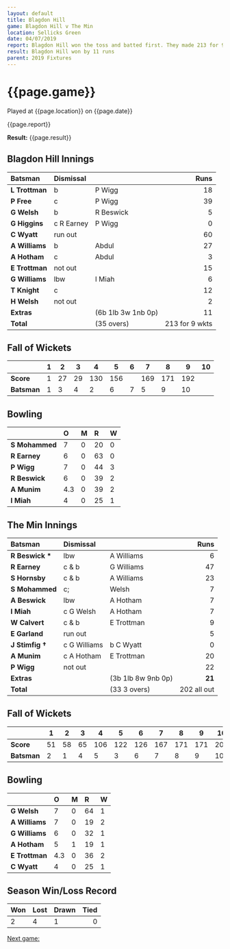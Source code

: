 ```yaml
---
layout: default
title: Blagdon Hill
game: Blagdon Hill v The Min
location: Sellicks Green
date: 04/07/2019
report: Blagdon Hill won the toss and batted first. They made 213 for 9 wkts in 35 overs. The Min replied with 202 all out in 33.3 overs
result: Blagdon Hill won by 11 runs
parent: 2019 Fixtures
---
```


# {{page.game}}

Played at {{page.location}} on {{page.date}}

{{page.report}}

**Result:** {{page.result}}

## Blagdon Hill Innings

| Batsman | Dismissal |  | Runs |
|:---|:---|---|---:|
|  **L Trottman** | b | P Wigg | 18 |
|  **P Free** | c | P Wigg | 39 |
|  **G Welsh** | b | R Beswick | 5 |
|  **G Higgins** | c R Earney | P Wigg | 0 |
|  **C Wyatt** | run out |  | 60 |
|  **A Williams** | b | Abdul | 27 |
|  **A Hotham** | c | Abdul | 3 |
|  **E Trottman** | not out | | 15 |
|  **G Williams** | lbw | I Miah | 6 |
|  **T Knight** | c	| 	| 12 |
|  **H Welsh** | not out | | 2 |
|  **Extras** |  | (6b 1lb 3w 1nb 0p) | 11 |
|  **Total** |  | (35 overs) | 213 for 9 wkts |

## Fall of Wickets

| | 1 | 2 | 3 | 4 | 5 | 6 | 7 | 8 | 9 | 10 |
|---|---|---|---|---|---|---|---|---|---|---|
| **Score** | 1 | 27 | 29 | 130 | 156 |  | 169 | 171 | 192 |  |
| **Batsman** | 1 | 3 | 4 | 2 | 6 | 7 | 5 | 9 | 10 |  |

## Bowling

| | O | M | R | W |
|---|:---|:---|:---|:---|
| **S Mohammed** | 7 | 0 | 20 | 0 |
| **R Earney** | 6 | 0 | 63 | 0 |
| **P Wigg** | 7 | 0 | 44 | 3 |
| **R Beswick** | 6 | 0 | 39 | 2 |
| **A Munim** | 4.3 | 0 | 39 | 2 |
| **I Miah** | 4 | 0 | 25 | 1 |

## The Min Innings

| Batsman | Dismissal |  | Runs |
|:---|:---|---|---:|
| **R Beswick &#42;** | lbw | A Williams | 6 |
| **R Earney** | c & b | G Williams | 47 |
| **S Hornsby** | c & b | A Williams | 23 |
| **S Mohammed** | c; | Welsh | 7 |
| **A Beswick** | lbw | A Hotham | 7 |
| **I Miah** | c G Welsh | A Hotham | 7 |
| **W Calvert** | c & b | E Trottman | 9 |
| **E Garland** | run out |  | 5 |
| **J Stimfig &#8224;** | c G Williams | b C Wyatt | 0 |
| **A Munim** | c A Hotham | E Trottman | 20 |
| **P Wigg** | not out |   | 22 |	 
| **Extras** |  | (3b 1lb 8w 9nb 0p) | **21** |
| **Total** |  | (33 3 overs) | 202 all out |

## Fall of Wickets

| | 1 | 2 | 3 | 4 | 5 | 6 | 7 | 8 | 9 | 10 |
|---|---|---|---|---|---|---|---|---|---|---|
| **Score** | 51 | 58 | 65 | 106 | 122 | 126 | 167 | 171 | 171 | 202 |
| **Batsman** | 2 | 1 | 4 | 5 | 3 | 6 | 7 | 8 | 9 | 10 |

## Bowling

| | O | M | R | W |
|---|:---|:---|:---|:---|
| **G Welsh** | 7 | 0 | 64 | 1 |
| **A Williams** | 7 | 0 | 19 | 2 |
| **G Williams** | 6 | 0 | 32 | 1 |
| **A Hotham** | 5 | 1 | 19 | 1 |
| **E Trottman** | 4.3 | 0 | 36 | 2 |
| **C Wyatt** | 4 | 0 | 25 | 1 |

## Season Win/Loss Record

| Won | Lost | Drawn | Tied |
|:---|:---|:---|---:|
| 2 | 4 | 1 | 0 |

[Next game:]({{page.next}})